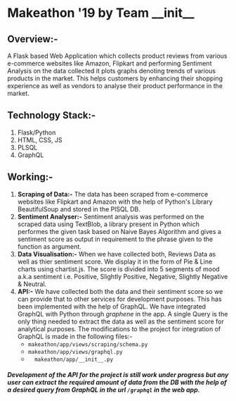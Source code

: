 
# Makeathon '19 by Team  \_\_init\_\_

## Overview:- 

A Flask based Web Application which collects product reviews from various e-commerce websites like Amazon, Flipkart and performing Sentiment Analysis on the data collected it plots graphs denoting trends of various products in the market. This helps customers by enhancing their shopping experience as well as vendors to analyse their product performance in the market.

## Technology Stack:- 

1. Flask/Python
2. HTML, CSS, JS
3. PLSQL
4. GraphQL

## Working:-

1. **Scraping of Data:-** The data has been scraped from e-commerce websites like Flipkart and Amazon with the help of Python's Library BeautifulSoup and stored in the PlSQL DB.
2. **Sentiment Analyser:-** Sentiment analysis was performed on the scraped data using TextBlob, a library present in Python which performes the given task based on Naive Bayes Algorithm and gives a sentiment score as output in requirement to the phrase given to the function as argument.
3. **Data Visualisation:-** When we have collected both, Reviews Data as well as thier sentiment score. We display it in the form of Pie & Line charts using chartist.js. The score is divided into 5 segments of mood a.k.a sentiment i.e. Positive, Slightly Positive, Negative, Slightly Negative & Neutral.
4. **API:-** We have collected both the data and their sentiment score so we can provide that to other services for development purposes. This has been implemented with the help of GraphQL.
    We have integrated GraphQL with Python through _graphene_ in the app. A single Query is the only thing needed to extract the data as well as the sentiment score for analytical purposes. The modifications to the project for integration of GraphQL is made in the following files:-
    * ```makeathon/app/views/scraping/schema.py```
    *  ``` makeathon/app/views/graphql.py ```
    *  ```  makeathon/app/__init__.py```
    
##### _Development of the API for the project is still work under progress but any user can extract the required amount of data from the DB with the help of a desired query from GraphQL in the url ``` /graphql ``` in the web app._
